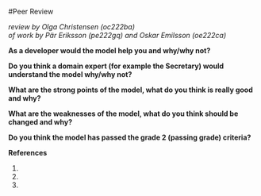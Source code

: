 
#Peer Review

_review by Olga Christensen (oc222ba)_   
_of work by Pär Eriksson	(pe222gq) and Oskar Emilsson	(oe222ca)_



__As a developer would the model help you and why/why not?__



__Do you think a domain expert (for example the Secretary) would understand the model why/why not?__



__What are the strong points of the model, what do you think is really good and why?__



__What are the weaknesses of the model, what do you think should be changed and why?__



__Do you think the model has passed the grade 2 (passing grade) criteria?__







__References__

1.  
2.  
3.  

